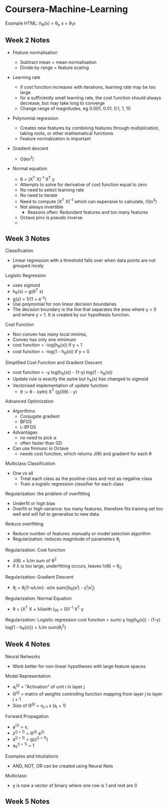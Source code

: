 # Coursera-Machine-Learning
Example HTML:
h<sub>&theta;</sub>(x) = &theta;<sub>o</sub> x + &theta;<sub>1</sub>x
## Week 2 Notes
* Feature normalisation
  * Subtract mean = mean normalisation
  * Divide by range = feature scaling


* Learning rate
  * if cost function increases with iterations, learning rate may be too large
  * for a sufficiently small learning rate, the cost function should always decrease, but may take long to converge
  * Change range of magnitudes, eg 0.001, 0.01, 0.1, 1, 10

* Polynomial regression
  * Creates new features by combining features through multiplication, taking roots, or other mathematical functions
  * Feature normalization is important

* Gradient descent
  * O(kn<sup>2</sup>)

* Normal equation
  * &theta; = (X<sup>T</sup> X)<sup>-1</sup> X<sup>T</sup> y 
  *  Attempts to solve for derivative of cost function equal to zero
  * No need to select learning rate
  * No need to iterate
  * Need to compute (X<sup>T</sup> X)<sup>-1</sup> which can expensive to calculate, O(n<sup>3</sup>)
  * Not always invertible
    * Reasons often: Redundant features and too many features
  * Octave pinv is pseudo inverse
  * 

## Week 3 Notes

Classification
* Linear regression with a threshold falls over when data points are not grouped nicely
  
Logistic Regression
* uses sigmoid
* h<sub>&theta;</sub>(x) = g(&theta;<sup>T</sup> x)
* g(z) = 1/(1 + e<sup>-z</sup>)
* Use polynomial for non linear decision boundaries
* The decision boundary is the line that separates the area where y = 0 and where y = 1. It is created by our hypothesis function.

Cost Function
* Non convex has many local minima,
* Convex has only one minimum
* cost function = -log(h<sub>&theta;</sub>(x)) if y = 1
* cost function = -log(1 - h<sub>&theta;</sub>(x)) if y = 0

Simplified Cost Function and Gradient Descent
* cost function = -y log(h<sub>&theta;</sub>(x)) - (1-y) log(1 - h<sub>&theta;</sub>(x))
* Update rule is exactly the same but h<sub>&theta;</sub>(x) has changed to sigmoid
* Vectorised implementation of update function:
  * &theta; := &theta; - (&alpha;&frasl;m) X<sup>T</sup> (g(X&theta;) - y)

Advanced Optimization
* Algorithms
  * Conjugate gradient
  * BFGS
  * L-BFGS
* Advantages
  * no need to pick &alpha;
  * often faster than GD
* Can use fminunc in Octave
  * needs cost function, which returns J(&theta;) and gradient for each &theta;

Multiclass Classification
* One vs all
  * Treat each class as the positive class and rest as negative class
  * Train a logistic regression classifier for each class

Regularization: the problem of overfitting
* Underfit or high bias
* Overfit or high variance: too many features, therefore fits training set too well and will fail to generalise to new data.

Reduce overfitting
* Reduce number of features: manually or model selection algorithm
* Regularization: reduces magnitude of parameters &theta;<sub>j</sub>

Regularization: Cost function
* J(&theta;) + &lambda;/m sum of &theta;<sup>2</sup>
* if &lambda; is too large, underfitting occurs, leaves h(&theta;) = &theta;<sub>0</sub>
  
Regularization: Gradient Descent
* &theta;<sub>j</sub> = &theta;<sub>j</sub>(1-&alpha;&lambda;/m)- &alpha;/m sum((h<sub>&theta;</sub>(x<sup>i</sup>) - y<sup>i</sup>)x<sup>i</sup><sub>j</sub>)

Regularization: Normal Equation
* &theta; = (X<sup>T</sup> X + &lambda;I(with I<sub>00</sub> = 0))<sup>-1</sup> X<sup>T</sup> y 

Regularization: Logistic regression
cost function = sum(-y log(h<sub>&theta;</sub>(x)) - (1-y) log(1 - h<sub>&theta;</sub>(x))) + &lambda;/m sum(&theta;<sub>j</sub><sup>2</sup>)

## Week 4 Notes
Neural Networks
* Work better for non-linear hypotheses with large feature spaces

Model Representation
* a<sub>i</sub><sup>(j)</sup> = "Activation" of unit i in layer j
* &Theta;<sup>(j)</sup> = matrix of weights controlling function mapping from layer j to layer j + 1
* Size of &Theta;<sup>(j)</sup> = s<sub>j+1</sub> x (s<sub>j</sub> + 1)

Forward Propagation
* a<sup>(1)</sup> = x;
* z<sup>(j + 1)</sup> = &Theta;<sup>(j)</sup> a<sup>(j)</sup>
* a<sup>(j + 1)</sup> = g(z<sup>(j + 1)</sup>)
* a<sub>0</sub><sup>(j + 1)</sup> = 1

Examples and Intuitations
* AND, NOT, OR can be created using Neural Nets 

Multiclass:
* y is now a vector of binary where one row is 1 and rest are 0

## Week 5 Notes